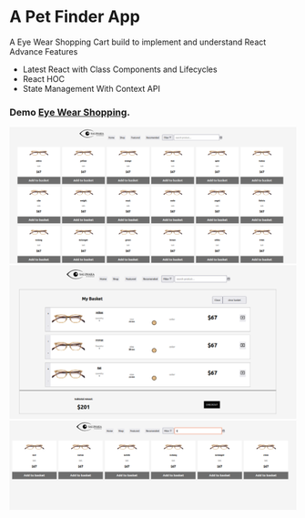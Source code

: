 # A Pet Finder App

A Eye Wear Shopping Cart build to implement and understand React Advance Features

<ul>
  <li>Latest React with Class Components and Lifecycles</li>
  <li>React HOC</li>
  <li>State Management With Context API</li>
</ul>

### Demo [Eye Wear Shopping](https://goofy-mirzakhani-b693d5.netlify.app).

<p align="center">
  <img src="./public/homePage.png">
  <br />
  <img src="./public/cart-page.png">
  <br />
   <img src="./public/filter.png">
  <br />
</p>
